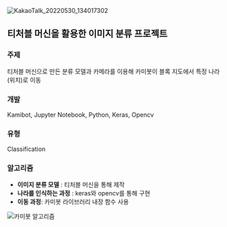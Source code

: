 ![KakaoTalk_20220530_134017302](https://user-images.githubusercontent.com/81956540/172401405-4b5ded64-4d42-48aa-bc0e-bd0f5a21cbc7.jpg)
## 티처블 머신을 활용한 이미지 분류 프로젝트
### 주제
티처블 머신으로 만든 분류 모델과 카메라를 이용해 카미봇이 블록 지도에서 특정 나라(위치)로 이동
### 개발
Kamibot, Jupyter Notebook, Python, Keras, Opencv
### 유형
Classification
### 알고리즘
- **이미지 분류 모델** : 티처블 머신을 통해 제작
- **나라를 인식하는 과정** : keras와 opencv를 통해 구현
- **이동 과정**: 카미봇 라이브러리 내장 함수 사용

![카미봇 알고리즘](https://user-images.githubusercontent.com/81956540/172400852-e451fbcf-86c3-4153-8990-89500e616764.png)



